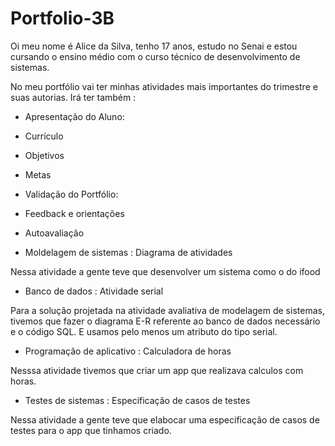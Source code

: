 # Portfolio-3B
Oi meu nome é Alice da Silva, tenho 17 anos, estudo no Senai e estou cursando o ensino médio com o curso técnico de desenvolvimento de sistemas.

No meu portfólio vai ter minhas atividades mais importantes do trimestre e suas autorias.
Irá ter também :
* Apresentação do Aluno:
* Currículo
* Objetivos
* Metas
* Validação do Portfólio:
* Feedback e orientações
* Autoavaliação 

* Moldelagem de sistemas : Diagrama de atividades

Nessa atividade a gente teve que desenvolver um sistema como o do ifood

* Banco de dados : Atividade serial

Para a solução projetada na atividade avaliativa de modelagem de sistemas, tivemos que fazer o diagrama E-R referente ao banco de dados necessário e o código SQL. E usamos pelo menos um atributo do tipo serial.

* Programação de aplicativo : Calculadora de horas 

Nesssa atividade tivemos que criar um app que realizava calculos com horas.

* Testes de sistemas : Especificação de casos de testes

Nessa atividade a gente teve que elabocar uma especificação de casos de testes para o app que tinhamos criado.
